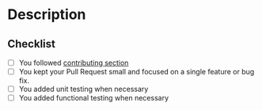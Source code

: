 # Description

<!--- Add a little description on what you plan to tackle with this PR -->
<!--- Add resolve #issue-number in case you resolve an open issue -->

## Checklist

- [ ] You followed [contributing section](https://github.com/dbt-athena/dbt-athena#contributing)
- [ ] You kept your Pull Request small and focused on a single feature or bug fix.
- [ ] You added unit testing when necessary
- [ ] You added functional testing when necessary

